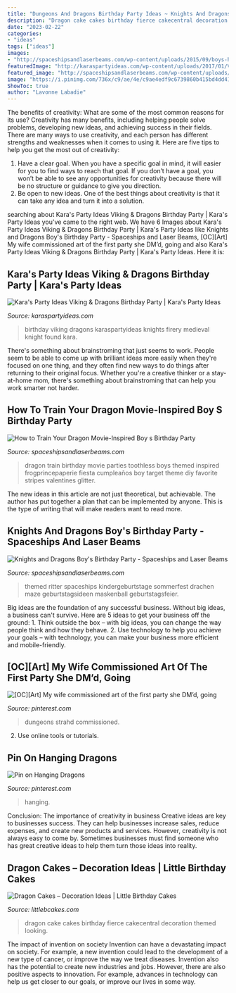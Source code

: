 ```yaml
---
title: "Dungeons And Dragons Birthday Party Ideas ~ Knights And Dragons Boy&#039;s Birthday Party"
description: "Dragon cake cakes birthday fierce cakecentral decoration themed looking"
date: "2023-02-22"
categories:
- "ideas"
tags: ["ideas"]
images:
- "http://spaceshipsandlaserbeams.com/wp-content/uploads/2015/09/boys-how-to-train-your-dragon-birthday-party-ideas.png"
featuredImage: "http://karaspartyideas.com/wp-content/uploads/2017/01/Viking-Dragons-Birthday-Party-via-Karas-Party-Ideas-KarasPartyIdeas.com6_.jpg"
featured_image: "http://spaceshipsandlaserbeams.com/wp-content/uploads/2015/09/boys-how-to-train-your-dragon-birthday-party-ideas.png"
image: "https://i.pinimg.com/736x/c9/ae/4e/c9ae4edf9c6739860b415bd4dd410290.jpg"
ShowToc: true
author: "Lavonne Labadie"
---
```



The benefits of creativity: What are some of the most common reasons for its use?
Creativity has many benefits, including helping people solve problems, developing new ideas, and achieving success in their fields. There are many ways to use creativity, and each person has different strengths and weaknesses when it comes to using it. Here are five tips to help you get the most out of creativity: 
1. Have a clear goal. When you have a specific goal in mind, it will easier for you to find ways to reach that goal. If you don’t have a goal, you won’t be able to see any opportunities for creativity because there will be no structure or guidance to give you direction. 
2. Be open to new ideas. One of the best things about creativity is that it can take any idea and turn it into a solution.

	

		
searching about Kara&#039;s Party Ideas Viking &amp; Dragons Birthday Party | Kara&#039;s Party Ideas you've came to the right web. We have 6 Images about Kara&#039;s Party Ideas Viking &amp; Dragons Birthday Party | Kara&#039;s Party Ideas like Knights and Dragons Boy&#039;s Birthday Party - Spaceships and Laser Beams, [OC][Art] My wife commissioned art of the first party she DM’d, going and also Kara&#039;s Party Ideas Viking &amp; Dragons Birthday Party | Kara&#039;s Party Ideas. Here it is:
		
    
## Kara&#039;s Party Ideas Viking &amp; Dragons Birthday Party | Kara&#039;s Party Ideas

<img loading=lazy src="http://karaspartyideas.com/wp-content/uploads/2017/01/Viking-Dragons-Birthday-Party-via-Karas-Party-Ideas-KarasPartyIdeas.com6_.jpg" onerror="this.onerror=null;this.src='https://tse2.mm.bing.net/th?id=OIP.RIDeIzL-HkYFNsIGog5CBAHaLI&amp;pid=15.1';" alt="Kara&#039;s Party Ideas Viking &amp; Dragons Birthday Party | Kara&#039;s Party Ideas">

_Source: karaspartyideas.com_

>birthday viking dragons karaspartyideas knights firery medieval knight found kara. 

	

There's something about brainstroming that just seems to work. People seem to be able to come up with brilliant ideas more easily when they're focused on one thing, and they often find new ways to do things after returning to their original focus. Whether you're a creative thinker or a stay-at-home mom, there's something about brainstroming that can help you work smarter not harder.

    
## How To Train Your Dragon Movie-Inspired Boy S Birthday Party

<img loading=lazy src="http://spaceshipsandlaserbeams.com/wp-content/uploads/2015/09/boys-how-to-train-your-dragon-birthday-party-ideas.png" onerror="this.onerror=null;this.src='https://tse4.mm.bing.net/th?id=OIP.iD7bZejGSBtkUb3UTgRkHgHaLH&amp;pid=15.1';" alt="How to Train Your Dragon Movie-Inspired Boy s Birthday Party">

_Source: spaceshipsandlaserbeams.com_

>dragon train birthday movie parties toothless boys themed inspired frogprincepaperie fiesta cumpleaños boy target theme diy favorite stripes valentines glitter. 

	

The new ideas in this article are not just theoretical, but achievable. The author has put together a plan that can be implemented by anyone. This is the type of writing that will make readers want to read more.

    
## Knights And Dragons Boy&#039;s Birthday Party - Spaceships And Laser Beams

<img loading=lazy src="https://spaceshipsandlaserbeams.com/wp-content/uploads/2015/09/dragon-knight-party-ideas-for-boys.jpg" onerror="this.onerror=null;this.src='https://tse2.mm.bing.net/th?id=OIP.ZKL2B6uDJFkS43orztHABAHaKl&amp;pid=15.1';" alt="Knights and Dragons Boy&#039;s Birthday Party - Spaceships and Laser Beams">

_Source: spaceshipsandlaserbeams.com_

>themed ritter spaceships kindergeburtstage sommerfest drachen maze geburtstagsideen maskenball geburtstagsfeier. 

	

Big ideas are the foundation of any successful business. Without big ideas, a business can't survive. Here are 5 ideas to get your business off the ground: 1. Think outside the box – with big ideas, you can change the way people think and how they behave. 2. Use technology to help you achieve your goals – with technology, you can make your business more efficient and mobile-friendly. 
    
## [OC][Art] My Wife Commissioned Art Of The First Party She DM’d, Going

<img loading=lazy src="https://i.pinimg.com/736x/f7/35/98/f73598a27a5c70d2127c196919693eb0.jpg" onerror="this.onerror=null;this.src='https://tse2.mm.bing.net/th?id=OIP.D9zXgRDZ5h_L_cO_RFsDvAHaLc&amp;pid=15.1';" alt="[OC][Art] My wife commissioned art of the first party she DM’d, going">

_Source: pinterest.com_

>dungeons strahd commissioned. 

	

2. Use online tools or tutorials.

    
## Pin On Hanging Dragons

<img loading=lazy src="https://i.pinimg.com/736x/c9/ae/4e/c9ae4edf9c6739860b415bd4dd410290.jpg" onerror="this.onerror=null;this.src='https://tse2.mm.bing.net/th?id=OIP.SbH0XgEiamZq0dw6403ZAwHaLH&amp;pid=15.1';" alt="Pin on Hanging Dragons">

_Source: pinterest.com_

>hanging. 

	

Conclusion: The importance of creativity in business
Creative ideas are key to businesses success. They can help businesses increase sales, reduce expenses, and create new products and services. However, creativity is not always easy to come by. Sometimes businesses must find someone who has great creative ideas to help them turn those ideas into reality.

    
## Dragon Cakes – Decoration Ideas | Little Birthday Cakes

<img loading=lazy src="http://www.littlebcakes.com/wp-content/uploads/2013/08/Dragon-Cake-Photo.jpg" onerror="this.onerror=null;this.src='https://tse3.mm.bing.net/th?id=OIP.UDT-ckzrBNYLydcJlIKmtgHaIG&amp;pid=15.1';" alt="Dragon Cakes – Decoration Ideas | Little Birthday Cakes">

_Source: littlebcakes.com_

>dragon cake cakes birthday fierce cakecentral decoration themed looking. 

	

The impact of invention on society
Invention can have a devastating impact on society. For example, a new invention could lead to the development of a new type of cancer, or improve the way we treat diseases. Invention also has the potential to create new industries and jobs. However, there are also positive aspects to innovation. For example, advances in technology can help us get closer to our goals, or improve our lives in some way.

